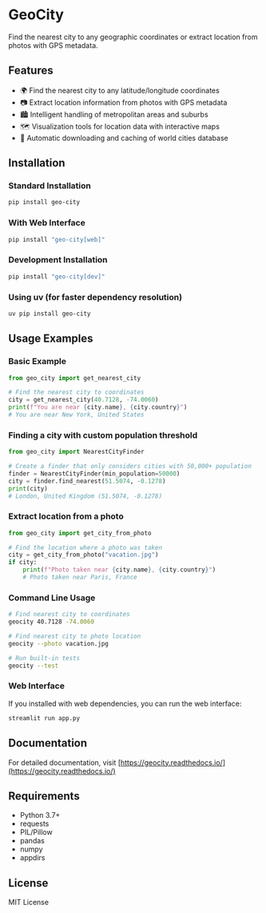 # GeoCity

Find the nearest city to any geographic coordinates or extract location from photos with GPS metadata.

## Features

- 🌍 Find the nearest city to any latitude/longitude coordinates
- 📷 Extract location information from photos with GPS metadata
- 🏙️ Intelligent handling of metropolitan areas and suburbs
- 🗺️ Visualization tools for location data with interactive maps
- 💾 Automatic downloading and caching of world cities database

## Installation

### Standard Installation

```bash
pip install geo-city
```

### With Web Interface

```bash
pip install "geo-city[web]"
```

### Development Installation 

```bash
pip install "geo-city[dev]"
```

### Using uv (for faster dependency resolution)

```bash
uv pip install geo-city
```

## Usage Examples

### Basic Example

```python
from geo_city import get_nearest_city

# Find the nearest city to coordinates
city = get_nearest_city(40.7128, -74.0060)
print(f"You are near {city.name}, {city.country}")
# You are near New York, United States
```

### Finding a city with custom population threshold

```python
from geo_city import NearestCityFinder

# Create a finder that only considers cities with 50,000+ population
finder = NearestCityFinder(min_population=50000)
city = finder.find_nearest(51.5074, -0.1278)
print(city)
# London, United Kingdom (51.5074, -0.1278)
```

### Extract location from a photo

```python
from geo_city import get_city_from_photo

# Find the location where a photo was taken
city = get_city_from_photo("vacation.jpg")
if city:
    print(f"Photo taken near {city.name}, {city.country}")
    # Photo taken near Paris, France
```

### Command Line Usage

```bash
# Find nearest city to coordinates
geocity 40.7128 -74.0060

# Find nearest city to photo location
geocity --photo vacation.jpg

# Run built-in tests
geocity --test
```

### Web Interface

If you installed with web dependencies, you can run the web interface:

```bash
streamlit run app.py
```

## Documentation

For detailed documentation, visit [https://geocity.readthedocs.io/](https://geocity.readthedocs.io/)

## Requirements

- Python 3.7+
- requests
- PIL/Pillow 
- pandas
- numpy
- appdirs

## License

MIT License
